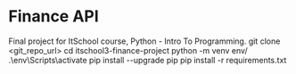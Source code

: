 # Finance API

Final project for ItSchool course, Python - Intro To Programming.
git clone <git_repo_url>
cd itschool3-finance-project
python -m venv env/
.\env\Scripts\activate
pip install --upgrade pip
pip install -r requirements.txt

